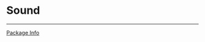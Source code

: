 # Sound


---
[Package Info](https://github.com/sandtrick/pacific_rim_battle/blob/master/documentation/README.md)
